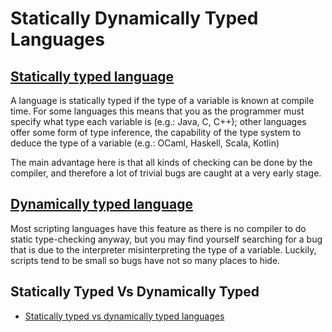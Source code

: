 # Statically Dynamically Typed Languages

## [Statically typed language](https://stackoverflow.com/questions/1517582/what-is-the-difference-between-statically-typed-and-dynamically-typed-languages)

A language is statically typed if the type of a variable is known at compile time. For some languages this means that you as the programmer must specify what type each variable is (e.g.: Java, C, C++); other languages offer some form of type inference, the capability of the type system to deduce the type of a variable (e.g.: OCaml, Haskell, Scala, Kotlin)

The main advantage here is that all kinds of checking can be done by the compiler, and therefore a lot of trivial bugs are caught at a very early stage.

## [Dynamically typed language](https://stackoverflow.com/questions/1517582/what-is-the-difference-between-statically-typed-and-dynamically-typed-languages)

Most scripting languages have this feature as there is no compiler to do static type-checking anyway, but you may find yourself searching for a bug that is due to the interpreter misinterpreting the type of a variable. Luckily, scripts tend to be small so bugs have not so many places to hide.

## Statically Typed Vs Dynamically Typed

* [Statically typed vs dynamically typed languages](https://hackernoon.com/statically-typed-vs-dynamically-typed-languages-e4778e1ca55)

